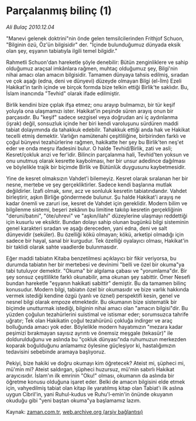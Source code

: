 # Parçalanmış bilinç (1)

*Ali Bulaç 2010.12.04*

<td class="columnist-detail">
<p>"Manevi gelenek doktrini"nin önde gelen temsilcilerinden Frithjof Schuon, "Bilginin özü, Öz'ün bilgisidir" der. "İçinde bulunduğumuz dünyada eksik olan şey, eşyanın tabiatıyla ilgili temel bilgidir."</p>
<p><p> Rahmetli Schuon'dan hareketle şöyle denebilir: Bütün zenginliklere ve sahip olduğumuz araçsal imkânlara rağmen, muhtaç olduğumuz şey, Bilgi'nin nihai amacı olan amacın bilgisidir. Tamamen dünyaya tahsis edilmiş, sıradan ve çok aşağı (edna, deni ve dünyevi) düzeyde olmayan Bilgi (el-İlm) Ezeli Hakikat'in tarih içinde ve birçok formda bize telkin ettiği Birlik'te saklıdır. Bu, İslam inancında "Tevhid" olarak ifade edilmiştir.
<p>Birlik kendini bize çıplak ifşa etmez; onu arayıp bulmamızı, bir tür keşif yoluyla ona ulaşmamızı ister. Hakikat'in peşinde süren arayış onun bir parçasıdır. Bu "keşif" sadece sezgisel veya doğrudan ani iç aydınlanma (işrak) değil, sonsuzluk içinde her biri kendi varoluşunu sürdüren maddi tabiat dolayımında da tahakkuk edebilir. Tahakkuk ettiği anda hak ve Hakikat tecelli etmiş demektir. Varlığın namütenahi çeşitliliğine, birbirinden farklı ve çoğul bünyevi tezahürlerine rağmen, hakikatte her şey bu Birlik'ten neş'et eder ve onda meşru ifadesini bulur. O halde Tevhid/Birlik, zati ve asli; Kesret/çokluk arızi ve fer'idir. Bilincin parçalanma hali, Tevhid'ten yoksun ve onu unutmuş olarak kesrette kaybolması, her bir unsur adedince dağılması ve böylelikle trajik bir biçimde Birlik ve Bütünlük duygusunu kaybetmesidir.
<p>Yine de kesret olmaksızın Vahdet'i bilemeyiz. Kesret olarak sıralanan her bir nesne, mertebe ve şey gerçekliktirler. Sadece kendi başlarına mutlak değildirler. İzafi olmak, sınır, acz ve sonluluk kesretin tabiatındandır. Vahdet birleştirir, aşkın Birliğe göndermede bulunur. Şu halde Hakikat'i arayış ne kadar önemli ve zaruri ise, kesret de Vahdet için gereklidir. Modern bilim ve bilgilenme sistemi, beşeri zekânın bu limitine takılıp kesretin gerçekliğinin "deruni/batıni", "öte/uhrevi" ve "aşkın/ilahi" düzeylerine ulaşmayı reddettiği için kusurlu ve eksiktir. Bundan dolayı sahip olunan bugünkü bilgi sisteminin genel karakteri sıradan ve aşağı dereceden, yani edna, deni ve salt dünyevidir (seküler). Bu özelliği kökü olmayan; kökü, arketipi olmadığı için sadece bir hayal, sanal bir kurgudur. Tek özelliği oyalayıcı olması, Hakikat'in bir taklidi olarak sahte vaadlerde bulunmasıdır.
<p>Eğer maddi tabiatın Kitaba benzetilmesi açıklayıcı bir fikir veriyorsa, bu durumda tabiatın her bir mertebesi ve devinimi "belli ve özel bir okuma"ya tabi tutuluyor demektir. "Okuma" bir algılama çabası ve "yorumlama"dır. Bir şey sonsuz çeşitlilikte farklı okunabilir, ama okunan şey sabittir. Ömer Nesefi bundan hareketle "eşyanın hakikati sabittir" demiştir. Bu da tamamen bilinç konusudur. Modern bilgi, tabiatın özel bir okumasıdır ve bize varlık hakkında vermek istediği kendine özgü (yanlı ve öznel) perspektifi kesin, genel ve nesnel bilgi olarak empoze etmektedir. Bu okumanın bize sistematik bir biçimde unutturmak istediği, bilginin nihai amacı olan "amacın bilgisi"dir. Bu yüzden çoğulun tezahürlerini suistimal ve istismar eder; sorumsuzca tahrife uğratır; Tek olan Hakikatin çoğul tezahürünü çokluğa indirger ve araç bolluğunda amacı yok eder. Böylelikle modern hayatımızın "mezara kadar peşimizi bırakmayan sayısız ayrıntı ve önemsiz meşgale (tekasür)" ile doldurulduğunu ve aslında bu "çokluk dünyası"nda ruhumuzun merkezden koparak boğulduğunu anlamamız öylesine güçleşiyor ki, hastalığımızın tedavisini sebebinde aramaya başlıyoruz.
<p>Pekiyi, bize hakiki ve doğru okumayı kim öğretecek? Ateist mi, şüpheci mi, mü'min mi? Ateist saldırgan, şüpheci huzursuz, mü'min sabırlı Hakikat arayıcısıdır. İslam'ın ilk emrinin "Oku!" olması, okumanın da aslında bir öğretme konusu olduğuna işaret eder. Belki de amacın bilgisini elde etmek için, vahyedilmiş tabiat olan kitap ile yaratılmış kitap olan Tabiat'ı ilk aslına uygun Cibril'in, yani Ruhul-kudus ve Ruhu'l-emin'in önünde okuyanın okuduğu gibi "yeni baştan okuma"ya başlamamız lazım. </p>
<a href="http://web.archive.org/web/20101209044731/mailto:a.bulac@zaman.com.tr">
</a></p></p></p></p></p></td>

Kaynak: [zaman.com.tr](http://zaman.com.tr/yazar.do?yazino=1060618), [web.archive.org (arşiv bağlantısı)](http://web.archive.org/web/20101209044731/http://zaman.com.tr:80/yazar.do?yazino=1060618)
